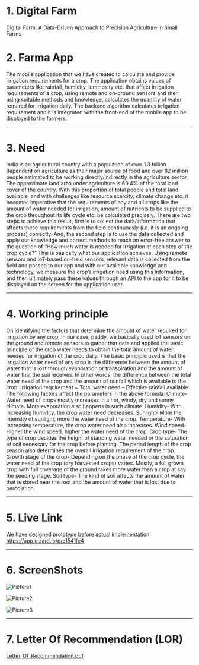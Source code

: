# 1. Digital Farm
Digital Farm: A Data-Driven Approach to Precision Agriculture in Small Farms

# 2. Farma App
The mobile application that we have created to calculate and provide irrigation requirements for a crop. The application obtains values of parameters like rainfall, humidity, luminosity etc. that affect irrigation requirements of a crop, using remote and on-ground sensors and then using suitable methods and knowledge, calculates the quantity of water required for irrigation daily. The backend algorithm calculates irrigation requirement and it is integrated with the front-end of the mobile app to be displayed to the farmers.
<hr/>



# 3. Need
India is an agricultural country with a population of over 1.3 billion dependent on agriculture as their major source of food and over 82 million people estimated to be working directly/indirectly in the agriculture sector. The approximate land area under agriculture is 60.4% of the total land cover of the country. With this proportion of total people and total land available, and with challenges like resource scarcity, climate change etc. it becomes imperative that the requirements of any and all crops like the amount of water needed for irrigation, amount of nutrients to be supplied to the crop throughout its life cycle etc. be calculated precisely.
There are two steps to achieve this result, first is to collect the data/information that affects these requirements from the field continuously (i.e. it is an ongoing process) correctly. And, the second step is to use the data collected and apply our knowledge and correct methods to reach an error-free answer to the question of “How much water is needed for irrigation at each step of the crop cycle?” This is basically what our application achieves. Using remote sensors and IoT-based on-field sensors, relevant data is collected from the field and passed to our app and with our available knowledge and technology, we measure the crop’s irrigation need using this information, and then ultimately pass these values through an API to the app for it to be displayed on the screen for the application user.
<hr/>



# 4. Working principle
On identifying the factors that determine the amount of water required for irrigation by any crop, in our case, paddy, we basically used IoT sensors on the ground and remote sensors to gather that data and applied the basic principle of the crop water needs to obtain the total amount of water needed for irrigation of the crop daily.
The basic principle used is that the irrigation water need of any crop is the difference between the amount of water that is lost through evaporation or transpiration and the amount of water that the soil receives. In other words, the difference between the total water need of the crop and the amount of rainfall which is available to the crop.
Irrigation requirement = Total water need – Effective rainfall available
The following factors affect the parameters in the above formula:
	Climate- Water need of crops mostly increases in a hot, windy, dry and sunny climate. More evaporation also happens in such climate.
	Humidity- With increasing humidity, the crop water need decreases.
	Sunlight- More the intensity of sunlight, more the water need of the crop.
	Temperature- With increasing temperature, the crop water need also increases.
	Wind speed- Higher the wind speed, higher the water need of the crop.
	Crop type- The type of crop decides the height of standing water needed or the saturation of soil necessary for the crop before planting. The period length of the crop season also determines the overall irrigation requirement of the crop.
	Growth stage of the crop- Depending on the phase of the crop cycle, the water need of the crop (dry harvested crops) varies. Mostly, a full grown crop with full coverage of the ground takes more water than a crop at say the seeding stage.
	Soil type- The kind of soil affects the amount of water that is stored near the root and the amount of water that is lost due to percolation.
<hr/>	
	
	
# 5. Live Link
We have designed prototype before actual implementation:
https://app.uizard.io/p/c1541fe4
<hr/>


# 6. ScreenShots

![Picture1](https://user-images.githubusercontent.com/88141470/208246037-1109a0b8-136c-45be-b45b-672a6d593dc1.jpg)


![Picture2](https://user-images.githubusercontent.com/88141470/208246051-7fd19ac7-f94b-4151-aa8d-90c792c8a225.jpg)


![Picture3](https://user-images.githubusercontent.com/88141470/208246066-05770923-5900-4b3d-95ff-d8fe7ed5fa96.jpg)
<hr/>



# 7. Letter Of Recommendation (LOR)

[Letter_Of_Recommendation.pdf](https://github.com/praathaaam/DigitalFarm/files/10251903/Letter_Of_Recommendation.pdf)
